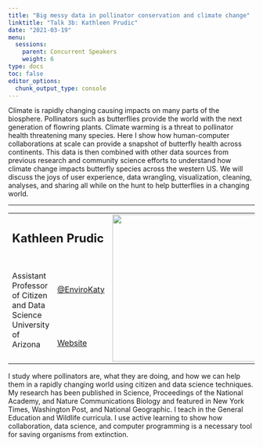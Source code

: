 ```yaml
---
title: "Big messy data in pollinator conservation and climate change"
linktitle: "Talk 3b: Kathleen Prudic"
date: "2021-03-19"
menu:
  sessions:
    parent: Concurrent Speakers
    weight: 6
type: docs
toc: false
editor_options:
  chunk_output_type: console
---
```


Climate is rapidly changing causing impacts on many parts of the biosphere. Pollinators such as butterflies provide the world with the next generation of flowring plants. Climate  warming is a threat to pollinator health threatening many species. Here I show how human-computer collaborations at scale can provide a snapshot of butterfly health across continents. This data is then combined  with other data sources from previous research and community science efforts to understand how climate change impacts butterfly species across the western US. We will discuss the joys of user experience, data wrangling, visualization, cleaning,  analyses, and sharing all while on the hunt to help butterflies in a changing world. 

<hr style="width: 100%; text-align: center; margin-left: 0;" />

<TABLE class="bio-table">
<TR>
<TD COLSPAN="2"><h2>Kathleen Prudic</h2></TD>
<TD ROWSPAN="4"><img style="float: left;" src="/img/katy-prudic.jpg" width="300" /></TD>
</TR>
<TR>
<TD ROWSPAN="3">Assistant Professor of Citizen and Data Science<br>University of Arizona</TD>

<TD><i class="fab fa-twitter"></i> <a href="https://twitter.com/EnviroKaty" target="_blank" rel="noopener">@EnviroKaty</a>
</TD>
</TR>
<TR>
<TD><i class="fa fa-link"></i> <a href="https://profiles.arizona.edu/person/klprudic" target="_blank" rel="noopener">Website</a>
</TD>
</TR>
</TABLE>

I study where pollinators are, what they are doing, and how we can help them in a rapidly changing world using citizen and data science techniques. My research has been published in Science, Proceedings of the National Academy, and Nature Communications Biology and featured in New York Times, Washington Post, and National Geographic. I teach in the General Education and Wildlife curricula. I use active learning to show how collaboration, data science, and computer programming is a necessary tool for saving organisms from extinction. 